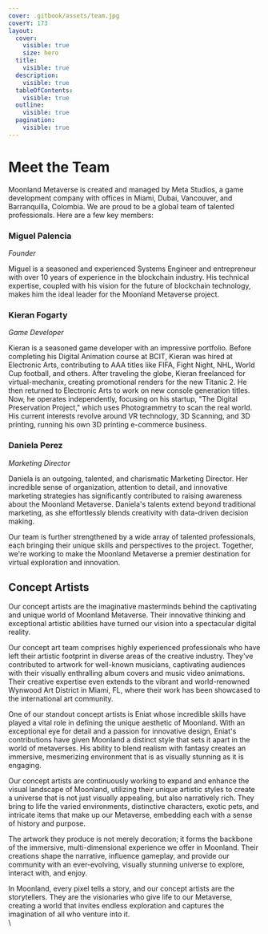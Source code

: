 ```yaml
---
cover: .gitbook/assets/team.jpg
coverY: 173
layout:
  cover:
    visible: true
    size: hero
  title:
    visible: true
  description:
    visible: true
  tableOfContents:
    visible: true
  outline:
    visible: true
  pagination:
    visible: true
---
```


# Meet the Team

Moonland Metaverse is created and managed by Meta Studios, a game development company with offices in Miami, Dubai, Vancouver, and Barranquilla, Colombia. We are proud to be a global team of talented professionals. Here are a few key members:

### Miguel Palencia

_Founder_

Miguel is a seasoned and experienced Systems Engineer and entrepreneur with over 10 years of experience in the blockchain industry. His technical expertise, coupled with his vision for the future of blockchain technology, makes him the ideal leader for the Moonland Metaverse project.

### Kieran Fogarty

_Game Developer_

Kieran is a seasoned game developer with an impressive portfolio. Before completing his Digital Animation course at BCIT, Kieran was hired at Electronic Arts, contributing to AAA titles like FIFA, Fight Night, NHL, World Cup football, and others. After traveling the globe, Kieran freelanced for virtual-mechanix, creating promotional renders for the new Titanic 2. He then returned to Electronic Arts to work on new console generation titles. Now, he operates independently, focusing on his startup, "The Digital Preservation Project," which uses Photogrammetry to scan the real world. His current interests revolve around VR technology, 3D Scanning, and 3D printing, running his own 3D printing e-commerce business.

### Daniela Perez

_Marketing Director_

Daniela is an outgoing, talented, and charismatic Marketing Director. Her incredible sense of organization, attention to detail, and innovative marketing strategies has significantly contributed to raising awareness about the Moonland Metaverse. Daniela's talents extend beyond traditional marketing, as she effortlessly blends creativity with data-driven decision making.

Our team is further strengthened by a wide array of talented professionals, each bringing their unique skills and perspectives to the project. Together, we're working to make the Moonland Metaverse a premier destination for virtual exploration and innovation.

## Concept Artists

Our concept artists are the imaginative masterminds behind the captivating and unique world of Moonland Metaverse. Their innovative thinking and exceptional artistic abilities have turned our vision into a spectacular digital reality.

Our concept art team comprises highly experienced professionals who have left their artistic footprint in diverse areas of the creative industry. They've contributed to artwork for well-known musicians, captivating audiences with their visually enthralling album covers and music video animations. Their creative expertise even extends to the vibrant and world-renowned Wynwood Art District in Miami, FL, where their work has been showcased to the international art community.

One of our standout concept artists is Eniat whose incredible skills have played a vital role in defining the unique aesthetic of Moonland. With an exceptional eye for detail and a passion for innovative design, Eniat's contributions have given Moonland a distinct style that sets it apart in the world of metaverses. His ability to blend realism with fantasy creates an immersive, mesmerizing environment that is as visually stunning as it is engaging.

Our concept artists are continuously working to expand and enhance the visual landscape of Moonland, utilizing their unique artistic styles to create a universe that is not just visually appealing, but also narratively rich. They bring to life the varied environments, distinctive characters, exotic pets, and intricate items that make up our Metaverse, embedding each with a sense of history and purpose.

The artwork they produce is not merely decoration; it forms the backbone of the immersive, multi-dimensional experience we offer in Moonland. Their creations shape the narrative, influence gameplay, and provide our community with an ever-evolving, visually stunning universe to explore, interact with, and enjoy.

In Moonland, every pixel tells a story, and our concept artists are the storytellers. They are the visionaries who give life to our Metaverse, creating a world that invites endless exploration and captures the imagination of all who venture into it.\
\



